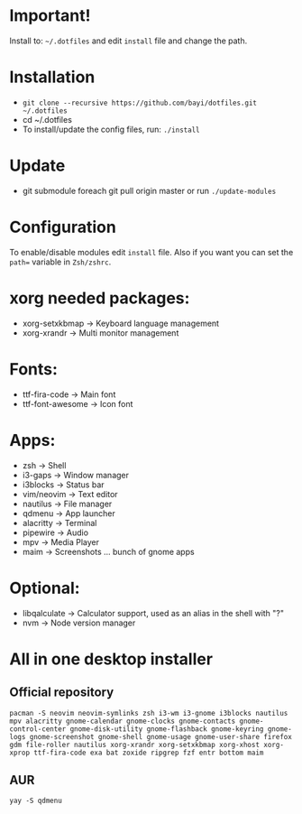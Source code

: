 
# Important!
Install to: `~/.dotfiles` and edit `install` file and change the path.

# Installation
- `git clone --recursive https://github.com/bayi/dotfiles.git ~/.dotfiles`
- cd ~/.dotfiles
- To install/update the config files, run: `./install`

# Update
- git submodule foreach git pull origin master or run `./update-modules`

# Configuration
To enable/disable modules edit `install` file. Also if you want you can set the `path=` variable in `Zsh/zshrc`.

# xorg needed packages:
 - xorg-setxkbmap   -> Keyboard language management
 - xorg-xrandr      -> Multi monitor management

# Fonts:
 - ttf-fira-code    -> Main font
 - ttf-font-awesome -> Icon font

# Apps:
 - zsh              -> Shell
 - i3-gaps          -> Window manager
 - i3blocks         -> Status bar
 - vim/neovim       -> Text editor
 - nautilus         -> File manager
 - qdmenu           -> App launcher
 - alacritty        -> Terminal
 - pipewire         -> Audio
 - mpv              -> Media Player
 - maim             -> Screenshots
 ... bunch of gnome apps

# Optional:
 - libqalculate     -> Calculator support, used as an alias in the shell with "?"
 - nvm              -> Node version manager

# All in one desktop installer

## Official repository
```
pacman -S neovim neovim-symlinks zsh i3-wm i3-gnome i3blocks nautilus mpv alacritty gnome-calendar gnome-clocks gnome-contacts gnome-control-center gnome-disk-utility gnome-flashback gnome-keyring gnome-logs gnome-screenshot gnome-shell gnome-usage gnome-user-share firefox gdm file-roller nautilus xorg-xrandr xorg-setxkbmap xorg-xhost xorg-xprop ttf-fira-code exa bat zoxide ripgrep fzf entr bottom maim
```

## AUR
```
yay -S qdmenu
```
